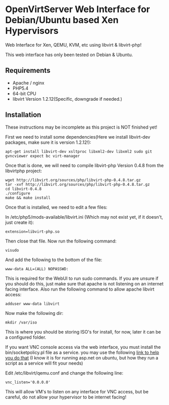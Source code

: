 # OpenVirtServer Web Interface for Debian/Ubuntu based Xen Hypervisors
Web Interface for Xen, QEMU, KVM, etc using libvirt & libvirt-php!

This web interface has only been tested on Debian & Ubuntu.

## Requirements
- Apache / nginx
- PHP5.4
- 64-bit CPU
- libvirt Version 1.2.12(Specific, downgrade if needed.)

## Installation
These instructions may be incomplete as this project is NOT finished yet!

First we need to install some dependencies(Here we install libvirt-dev packages, make sure it is version 1.2.12!):


    apt-get install libvirt-dev xsltproc libxml2-dev libxml2 sudo git gvncviewer expect bc virt-manager


Once that is done, we will need to compile libvirt-php Version 0.4.8 from the libvirtphp project:


    wget http://libvirt.org/sources/php/libvirt-php-0.4.8.tar.gz
    tar -xvf http://libvirt.org/sources/php/libvirt-php-0.4.8.tar.gz
    cd libvirt-0.4.8
    ./configure
    make && make install
    

Once that is installed, we need to edit a few files:

In /etc/php5/mods-available/libvirt.ini (Which may not exist yet, if it doesn't, just create it):

    extension=libvirt-php.so

Then close that file. Now run the following command:

    visudo

And add the following to the bottom of the file:

    www-data ALL=(ALL) NOPASSWD:

This is required for the WebUI to run sudo commands. If you are unsure if you should do this, just make sure that apache is not listening on an internet facing interface. Also run the following command to allow apache libvirt access:

    adduser www-data libvirt


Now make the following dir:


    mkdir /var/iso


This is where you should be storing ISO's for install, for now, later it can be a configured folder.


If you want VNC console access via the web interface, you must install the bin/socketpolicy.pl file as a service. you may use the following [link to help you do that](http://druss.co/2015/06/run-kestrel-in-the-background/) (I know it is for running asp.net on ubuntu, but how they run a script as a service will fit your needs)

Edit /etc/libvirt/qemu.conf and change the following line:


    vnc_listen='0.0.0.0'


This will allow VM's to listen on any interface for VNC access, but be careful, do not allow your hypervisor to be internet facing!